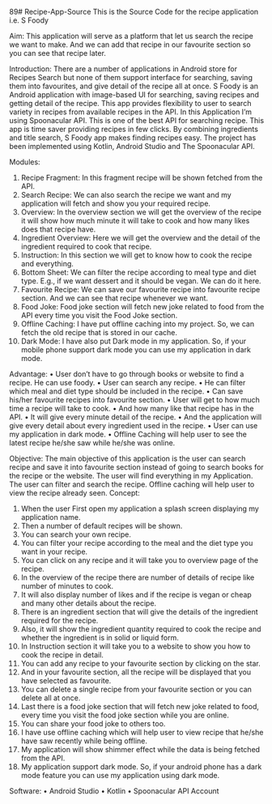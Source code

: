 89# Recipe-App-Source
This is the Source Code for the recipe application i.e. S Foody

Aim: 
This application will serve as a platform that let us search the recipe we want to make. And we can add that recipe in our favourite section so you can see that recipe later.

Introduction: 
There are a number of applications in Android store for Recipes Search but none of them support interface for searching, saving them into favourites, and give detail of the recipe all at once.
S Foody is an Android application with image-based UI for searching, saving recipes and getting detail of the recipe.
This app provides flexibility to user to search variety in recipes from available recipes in the API.
In this Application I’m using Spoonacular API. This is one of the best API for searching recipe.
This app is time saver providing recipes in few clicks. By combining ingredients and title search, S Foody app makes finding recipes easy.
The project has been implemented using Kotlin, Android Studio and The Spoonacular API.

Modules:
01.	Recipe Fragment: In this fragment recipe will be shown fetched from the API.
02.	Search Recipe: We can also search the recipe we want and my application will fetch and show you your required recipe.
03.	Overview: In the overview section we will get the overview of the recipe it will show how much minute it will take to cook and how many likes does that recipe have.
04.	Ingredient Overview: Here we will get the overview and the detail of the ingredient required to cook that recipe.
05.	Instruction:  In this section we will get to know how to cook the recipe and everything.
06.	Bottom Sheet: We can filter the recipe according to meal type and diet type. E.g., if we want dessert and it should be vegan. We can do it here.
07.	Favourite Recipe: We can save our favourite recipe into favourite recipe section. And we can see that recipe whenever we want.
08.	Food Joke: Food joke section will fetch new joke related to food from the API every time you visit the Food Joke section.
09.	Offline Caching: I have put offline caching into my project. So, we can fetch the old recipe that is stored in our cache.
10.	Dark Mode: I have also put Dark mode in my application. So, if your mobile phone support dark mode you can use my application in dark mode.

Advantage:
•	User don’t have to go through books or website to find a recipe. He can use foody.
•	User can search any recipe. 
•	He can filter which meal and diet type should be included in the recipe.
•	Can save his/her favourite recipes into favourite section.
•	User will get to how much time a recipe will take to cook. 
•	And how many like that recipe has in the API.
•	It will give every minute detail of the recipe.
•	And the application will give every detail about every ingredient used in the recipe.
•	User can use my application in dark mode.
•	Offline Caching will help user to see the latest recipe he/she saw while he/she was online.

Objective:
The main objective of this application is the user can search recipe and save it into favourite section instead of going to search books for the recipe or the website. The user will find everything in my Application. 
The user can filter and search the recipe. Offline caching will help user to view the recipe already seen.
Concept:
01.	When the user First open my application a splash screen displaying my application name.
02.	Then a number of default recipes will be shown.
03.	You can search your own recipe.
04.	You can filter your recipe according to the meal and the diet type you want in your recipe. 
05.	You can click on any recipe and it will take you to overview page of the recipe.
06.	In the overview of the recipe there are number of details of recipe like number of minutes to cook.
07.	It will also display number of likes and if the recipe is vegan or cheap and many other details about the recipe.
08.	There is an ingredient section that will give the details of the ingredient required for the recipe.
09.	Also, it will show the ingredient quantity required to cook the recipe and whether the ingredient is in solid or liquid form.
10.	In Instruction section it will take you to a website to show you how to cook the recipe in detail.
11.	You can add any recipe to your favourite section by clicking on the star.
12.	And in your favourite section, all the recipe will be displayed that you have selected as favourite.
13.	You can delete a single recipe from your favourite section or you can delete all at once.
14.	Last there is a food joke section that will fetch new joke related to food, every time you visit the food joke section while you are online.
15.	You can share your food joke to others too.
16.	I have use offline caching which will help user to view recipe that he/she have saw recently while being offline. 
17.	My application will show shimmer effect while the data is being fetched from the API.
18.	My application support dark mode. So, if your android phone has a dark mode feature you can use my application using dark mode. 

Software:
•	Android Studio
•	Kotlin
•	Spoonacular API Account
